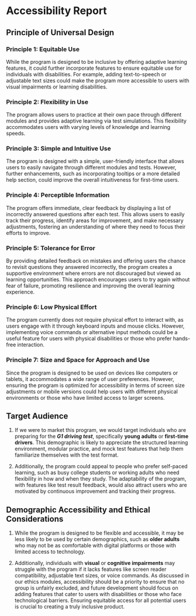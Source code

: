 # Accessibility Report 

## Principle of Universal Design


### Principle 1: Equitable Use
While the program is designed to be inclusive by offering adaptive learning features, 
it could further incorporate features to ensure equitable use for individuals with disabilities. 
For example, adding text-to-speech or adjustable text sizes could make the program more accessible to users
with visual impairments or learning disabilities.

### Principle 2: Flexibility in Use
The program allows users to practice at their own pace through different 
modules and provides adaptive learning via test simulations. 
This flexibility accommodates users with varying levels of knowledge and learning speeds.

### Principle 3: Simple and Intuitive Use
The program is designed with a simple, user-friendly interface that allows users to easily 
navigate through different modules and tests. However, further enhancements, such as 
incorporating tooltips or a more detailed help section, could improve the overall intuitiveness for first-time users.

### Principle 4: Perceptible Information
The program offers immediate, clear feedback by displaying a list of incorrectly answered questions 
after each test. This allows users to easily track their progress, identify areas for improvement, 
and make necessary adjustments, fostering an understanding of where they need to focus their efforts to improve.

### Principle 5: Tolerance for Error
By providing detailed feedback on mistakes and offering users the chance to 
revisit questions they answered incorrectly, the program creates a supportive environment 
where errors are not discouraged but viewed as learning opportunities. This approach encourages users 
to try again without fear of failure, promoting resilience and improving the overall learning experience.

### Principle 6: Low Physical Effort
The program currently does not require physical effort to interact with, as users engage with it through
keyboard inputs and mouse clicks. However, implementing voice commands or alternative input methods could be
a useful feature for users with physical disabilities or those who prefer hands-free interaction.

### Principle 7: Size and Space for Approach and Use
Since the program is designed to be used on devices like computers or tablets, it accommodates a wide range of user 
preferences. However, ensuring the program is optimized for accessibility in terms of screen size adjustments or mobile 
versions could help users with different physical environments or those who have limited access to larger screens.

## Target Audience
1. If we were to market this program, we would target individuals who are preparing for the ***G1 driving test***, 
specifically **young adults** or **first-time drivers**. This demographic is likely to appreciate the structured learning 
environment, modular practice, and mock test features that help them familiarize themselves with the test format.

2. Additionally, the program could appeal to people who prefer self-paced learning, such as busy college students or 
working adults who need flexibility in how and when they study. The adaptability of the program, with features like 
test result feedback, would also attract users who are motivated by continuous improvement and tracking their progress.

## Demographic Accessibility and Ethical Considerations
1. While the program is designed to be flexible and accessible, it may be less likely to be used by certain 
demographics, such as **older adults** who may not be as comfortable with digital platforms or those with limited access to 
technology. 

2. Additionally, individuals with **visual** or **cognitive impairments** may struggle with the program if it lacks features 
like screen reader compatibility, adjustable text sizes, or voice commands. As discussed in our ethics modules, 
accessibility should be a priority to ensure that no group is unfairly excluded, and future development should focus 
on adding features that cater to users with disabilities or those who face technological barriers. Ensuring equitable 
access for all potential users is crucial to creating a truly inclusive product.
